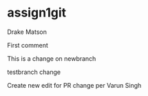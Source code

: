 # assign1git
Drake Matson

First comment


This is a change on newbranch

testbranch change

Create new edit for PR change per Varun Singh
